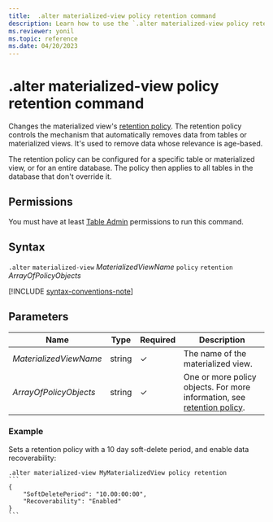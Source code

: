 ```yaml
---
title:  .alter materialized-view policy retention command
description: Learn how to use the `.alter materialized-view policy retention` command to change the materialized view's retention policy.
ms.reviewer: yonil
ms.topic: reference
ms.date: 04/20/2023
---
```

# .alter materialized-view policy retention command

Changes the materialized view's [retention policy](retentionpolicy.md). The retention policy controls the mechanism that automatically removes data from tables or materialized views. It's used to remove data whose relevance is age-based.

The retention policy can be configured for a specific table or materialized view, or for an entire database. The policy then applies to all tables in the database that don't override it.

## Permissions

You must have at least [Table Admin](access-control/role-based-access-control.md) permissions to run this command.

## Syntax

`.alter` `materialized-view` *MaterializedViewName* `policy` `retention` *ArrayOfPolicyObjects*

[!INCLUDE [syntax-conventions-note](../../includes/syntax-conventions-note.md)]

## Parameters

|Name|Type|Required|Description|
|--|--|--|--|
|*MaterializedViewName*|string|&check;| The name of the materialized view.|
|*ArrayOfPolicyObjects*|string|&check;| One or more policy objects. For more information, see [retention policy](retentionpolicy.md).|

### Example

Sets a retention policy with a 10 day soft-delete period, and enable data recoverability:

````kusto
.alter materialized-view MyMaterializedView policy retention
```
{
    "SoftDeletePeriod": "10.00:00:00",
    "Recoverability": "Enabled"
}
```
````
